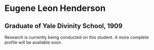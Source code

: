 # Eugene Leon Henderson
## Graduate of Yale Divinity School, 1909

Research is currently being conducted on this student. A more complete profile will be available soon.
